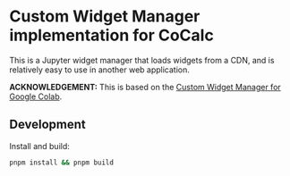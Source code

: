 # Custom Widget Manager implementation for CoCalc

This is a Jupyter widget manager that loads widgets from a CDN, and is relatively
easy to use in another web application.

**ACKNOWLEDGEMENT:** This is based on the [Custom Widget Manager for Google Colab](https://github.com/googlecolab/colab-cdn-widget-manager).

## Development

Install and build:

```sh
pnpm install && pnpm build
```

